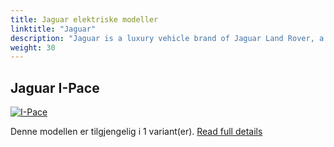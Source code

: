 ```yaml
---
title: Jaguar elektriske modeller
linktitle: "Jaguar"
description: "Jaguar is a luxury vehicle brand of Jaguar Land Rover, a British multinational car manufacturer with its headquarters in Coventry, England. Jaguar Cars was founded in 1922 as the Swallow Sidecar Company, originally making motorcycle sidecars before developing bodies for passenger cars. The company's name was changed from SS Cars to Jaguar Cars in 1945."
weight: 30
---
```

<!-- markdownlint-disable MD033 -->
<!-- markdownlint-disable MD010 -->



## Jaguar I-Pace

<a href="i-pace"><img src="https://media.evkx.net/multimedia/models/jaguar/i-pace/i-pace_ev400/main_1_st.jpg" class="img-fluid" alt="I-Pace" ></a>

Denne modellen er tilgjengelig i 1 variant(er).
[Read full details](i-pace/)
